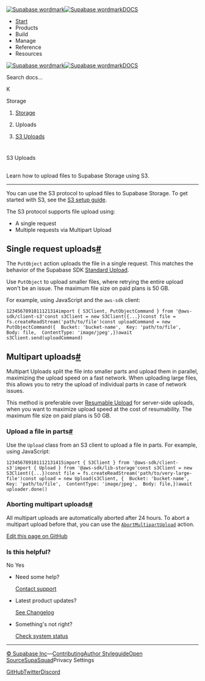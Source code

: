[![Supabase wordmark](https://supabase.com/docs/_next/image?url=%2Fdocs%2Fsupabase-dark.svg&w=256&q=75&dpl=dpl_5BYG5BkQhU19GEfZfhcgAbeGcRQo)![Supabase wordmark](https://supabase.com/docs/_next/image?url=%2Fdocs%2Fsupabase-light.svg&w=256&q=75&dpl=dpl_5BYG5BkQhU19GEfZfhcgAbeGcRQo)DOCS](https://supabase.com/docs)

-   [Start](https://supabase.com/docs/guides/getting-started)
-   Products
-   Build
-   Manage
-   Reference
-   Resources

[![Supabase wordmark](https://supabase.com/docs/_next/image?url=%2Fdocs%2Fsupabase-dark.svg&w=256&q=75&dpl=dpl_5BYG5BkQhU19GEfZfhcgAbeGcRQo)![Supabase wordmark](https://supabase.com/docs/_next/image?url=%2Fdocs%2Fsupabase-light.svg&w=256&q=75&dpl=dpl_5BYG5BkQhU19GEfZfhcgAbeGcRQo)DOCS](https://supabase.com/docs)

Search docs...

K

Storage

1.  [Storage](https://supabase.com/docs/guides/storage)

3.  Uploads

5.  [S3 Uploads](https://supabase.com/docs/guides/storage/uploads/s3-uploads)

# 

S3 Uploads

## 

Learn how to upload files to Supabase Storage using S3.

* * *

You can use the S3 protocol to upload files to Supabase Storage. To get started with S3, see the [S3 setup guide](https://supabase.com/docs/guides/storage/s3/authentication).

The S3 protocol supports file upload using:

-   A single request
-   Multiple requests via Multipart Upload

## Single request uploads[#](#single-request-uploads)

The `PutObject` action uploads the file in a single request. This matches the behavior of the Supabase SDK [Standard Upload](https://supabase.com/docs/guides/storage/uploads/standard-uploads).

Use `PutObject` to upload smaller files, where retrying the entire upload won't be an issue. The maximum file size on paid plans is 50 GB.

For example, using JavaScript and the `aws-sdk` client:

```
1234567891011121314import { S3Client, PutObjectCommand } from '@aws-sdk/client-s3'const s3Client = new S3Client({...})const file = fs.createReadStream('path/to/file')const uploadCommand = new PutObjectCommand({  Bucket: 'bucket-name',  Key: 'path/to/file',  Body: file,  ContentType: 'image/jpeg',})await s3Client.send(uploadCommand)
```

## Multipart uploads[#](#multipart-uploads)

Multipart Uploads split the file into smaller parts and upload them in parallel, maximizing the upload speed on a fast network. When uploading large files, this allows you to retry the upload of individual parts in case of network issues.

This method is preferable over [Resumable Upload](https://supabase.com/docs/guides/storage/uploads/resumable-uploads) for server-side uploads, when you want to maximize upload speed at the cost of resumability. The maximum file size on paid plans is 50 GB.

### Upload a file in parts[#](#upload-a-file-in-parts)

Use the `Upload` class from an S3 client to upload a file in parts. For example, using JavaScript:

```
123456789101112131415import { S3Client } from '@aws-sdk/client-s3'import { Upload } from '@aws-sdk/lib-storage'const s3Client = new S3Client({...})const file = fs.createReadStream('path/to/very-large-file')const upload = new Upload(s3Client, {  Bucket: 'bucket-name',  Key: 'path/to/file',  ContentType: 'image/jpeg',  Body: file,})await uploader.done()
```

### Aborting multipart uploads[#](#aborting-multipart-uploads)

All multipart uploads are automatically aborted after 24 hours. To abort a multipart upload before that, you can use the [`AbortMultipartUpload`](https://docs.aws.amazon.com/AmazonS3/latest/API/API_AbortMultipartUpload.html) action.

[Edit this page on GitHub](https://github.com/supabase/supabase/blob/master/apps/docs/content/guides/storage/uploads/s3-uploads.mdx)

### Is this helpful?

No Yes

-   Need some help?
    
    [Contact support](https://supabase.com/support)
-   Latest product updates?
    
    [See Changelog](https://supabase.com/changelog)
-   Something's not right?
    
    [Check system status](https://status.supabase.com/)

* * *

[© Supabase Inc](https://supabase.com/)—[Contributing](https://github.com/supabase/supabase/blob/master/apps/docs/DEVELOPERS.md)[Author Styleguide](https://github.com/supabase/supabase/blob/master/apps/docs/CONTRIBUTING.md)[Open Source](https://supabase.com/open-source)[SupaSquad](https://supabase.com/supasquad)Privacy Settings

[GitHub](https://github.com/supabase/supabase)[Twitter](https://twitter.com/supabase)[Discord](https://discord.supabase.com/)